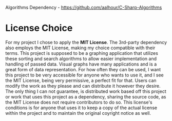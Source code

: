 Algorithms Dependency - https://github.com/aalhour/C-Sharp-Algorithms

# License Choice
For my project I chose to apply the **MIT License**. The 3rd-party dependency also employs the MIT License, making my choice compatible
with their terms. This project is supposed to be a graphing application that utilizes
these sorting and search algorithms to allow easier implementation and handling of passed data. Visual graphs have many applications
and is a great form of data representation. For how often they can be used, I want this project to be very accessible for anyone
who wants to use it, and I see the MIT License, being very permissive, a perfect fit for that. Users can modify the work as they please and can
distribute it however they desire. The only thing I can not guarantee, is distributed work based off this project or work that uses this project as a dependency,
sharing the source code, as the MIT License does not require contributors to do so. This license's conditions is for anyone that uses it to keep a copy of the actual
license within the project and to maintain the original coyright notice as well.
